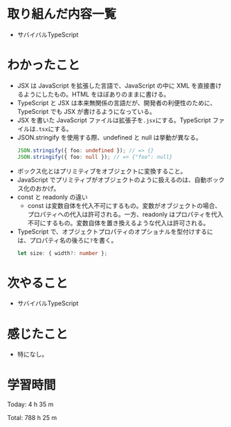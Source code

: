 # 取り組んだ内容一覧
- サバイバルTypeScript

# わかったこと
- JSX は JavaScript を拡張した言語で、JavaScript の中に XML を直接書けるようにしたもの。HTML をほぼありのままに書ける。
- TypeScript と JSX は本来無関係の言語だが、開発者の利便性のために、TypeScript でも JSX が書けるようになっている。
- JSX を書いた JavaScript ファイルは拡張子を`.jsx`にする。TypeScript ファイルは`.tsx`にする。
- JSON.stringify を使用する際、undefined と null は挙動が異なる。
  ```typescript
  JSON.stringify({ foo: undefined }); // => {}
  JSON.stringify({ foo: null }); // => {"foo": null}
  ```
- ボックス化とはプリミティブをオブジェクトに変換すること。
- JavaScript でプリミティブがオブジェクトのように扱えるのは、自動ボックス化のおかげ。
- const と readonly の違い
  - const は変数自体を代入不可にするもの。変数がオブジェクトの場合、プロパティへの代入は許可される。一方、readonly はプロパティを代入不可にするもの。変数自体を置き換えるような代入は許可される。
- TypeScript で、オブジェクトプロパティのオプショナルを型付けするには、プロパティ名の後ろに`?`を書く。
  ```typescript
  let size: { width?: number };
  ```

# 次やること
- サバイバルTypeScript

# 感じたこと
- 特になし。

# 学習時間
Today: 4 h 35 m

Total: 788 h 25 m
